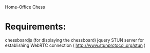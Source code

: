 Home-Office Chess


Requirements:
=============
  chessboardjs (for displaying the chessboard)
  jquery
  STUN server for establishing WebRTC connection (  http://www.stunprotocol.org/stun )
  